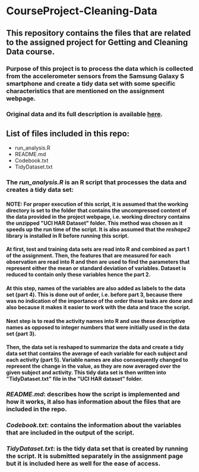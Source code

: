 # CourseProject-Cleaning-Data

## This repository contains the files that are related to the assigned project for Getting and Cleaning Data course.
### Purpose of this project is to process the data which is collected from the accelerometer sensors from the Samsung Galaxy S smartphone and create a tidy data set with some specific characteristics that are mentioned on the assignment webpage. 
### Original data and its full description is available [here](http://archive.ics.uci.edu/ml/datasets/Human+Activity+Recognition+Using+Smartphones).
## List of files included in this repo:
* run_analysis.R
* README.md
* Codebook.txt
* TidyDataset.txt

### The *run_analysis.R* is an R script that processes the data and creates a tidy data set:
#### **NOTE:** For proper execution of this script, it is assumed that the working directory is set to the folder that contains the uncompressed content of the data provided in the project webpage, i.e. working directory contains the unzipped "UCI HAR Dataset" folder. This method was chosen as it speeds up the run time of the script. 		It is also assumed that the *reshape2* library is installed in R before running this script.
#### At first, test and training data sets are read into R and combined as part 1 of the assignment. Then, the features that are measured for each observation are read into R and then are used to find the parameters that represent either the **mean** or **standard deviation** of variables. Dataset is reduced to contain only these variables hence the part 2.
#### At this step, names of the variables are also added as labels to the data set (part 4). This is done out of order, i.e. before part 3, because there was no indication of the importance of the order these tasks are done and also because it makes it easier to work with the data and trace the script.
#### Next step is to read the activity names into R and use these descriptive names as opposed to integer numbers that were initially used in the data set (part 3).
#### Then, the data set is reshaped to summarize the data and create a tidy data set that contains the average of each variable for each subject and each activity (part 5). Variable names are also consequently changed to represent the change in the value, as they are now averaged over the given subject and activity. This tidy data set is then written into "TidyDataset.txt" file in the "UCI HAR dataset" folder.
### *README.md*: describes how the script is implemented and how it works, it also has information about the files that are included in the repo.
### *Codebook.txt*: contains the information about the variables that are included in the output of the script.
### *TidyDataset.txt*: is the tidy data set that is created by running the script. It is submitted separately in the assignment page but it is included here as well for the ease of access. 

     
